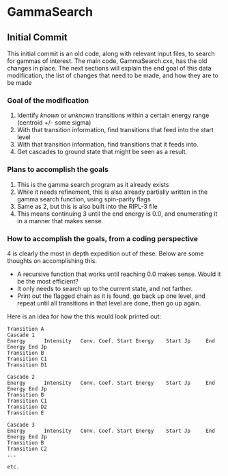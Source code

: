 GammaSearch
=======

Initial Commit
------------

This initial commit is an old code, along with relevant input files, to search for gammas of interest. The main code, GammaSearch.cxx, has the old changes in place. The next sections will explain the end goal of this data modification, the list of changes that need to be made, and how they are to be made

### Goal of the modification
1. Identify *known* or *unknown* transitions within a certain energy range (centroid +/- some sigma)
2. With that transition information, find transitions that feed into the start level
3. With that transition information, find transitions that it feeds into.
4. Get cascades to ground state that might be seen as a result.

### Plans to accomplish the goals
1. This is the gamma search program as it already exists
2. While it needs refinement, this is also already partially written in the gamma search function, using spin-parity flags
3. Same as 2, but this is also built into the RIPL-3 file
4. This means continuing 3 until the end energy is 0.0, and enumerating it in a manner that makes sense.

### How to accomplish the goals, from a coding perspective
4 is clearly the most in depth expedition out of these. Below are some thoughts on accomplishing this.
* A recursive function that works until reaching 0.0 makes sense. Would it be the most efficient?
* It only needs to search up to the current state, and not farther.
* Print out the flagged chain as it is found, go back up one level, and repeat until all transitions in that level are done, then go up again.

Here is an idea for how the this would look printed out:
```
Transition A  
Cascade 1  
Energy		Intensity	Conv. Coef.	Start Energy	Start Jp	 End Energy	End Jp  
Transition B  
Transition C1
Transition D1

Cascade 2  
Energy		Intensity	Conv. Coef.	Start Energy	Start Jp	 End Energy	End Jp  
Transition B  
Transition C1
Transition D2
Transition E

Cascade 3
Energy		Intensity	Conv. Coef.	Start Energy	Start Jp	 End Energy	End Jp  
Transition B  
Transition C2
...

etc.
```